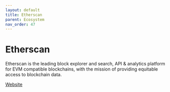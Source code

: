 ```yaml
---
layout: default
title: Etherscan
parent: Ecosystem
nav_order: 47
---
```

# Etherscan

Etherscan is the leading block explorer and search, API & analytics platform for EVM compatible blockchains, with the mission of providing equitable access to blockchain data.

[Website](https://basescan.org/)